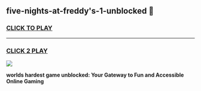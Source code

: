 
## five-nights-at-freddy's-1-unblocked 👋
<h3>
<a href="https://premium.freeplayer.one?title=five-nights-at-freddy's-1-unblocked&ref=14F">CLICK TO PLAY</a></h3>
<hr>

<h3>
<a href="https://premium.freeplayer.one?title=five-nights-at-freddy's-1-unblocked&ref=14F">CLICK 2 PLAY</a>
  
</h3>

<a href="https://premium.freeplayer.one?title=five-nights-at-freddy's-1-unblocked&ref=12F/"><img src="https://clearcache.store/games.png"></a>


**worlds hardest game unblocked: Your Gateway to Fun and Accessible Online Gaming**
